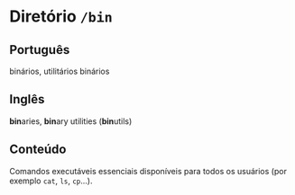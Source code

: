 # Diretório `/bin`

## Português

binários, utilitários binários


## Inglês

<b>bin</b>aries, <b>bin</b>ary utilities (<b>bin</b>utils)

## Conteúdo

Comandos executáveis essenciais disponíveis para todos os usuários (por exemplo `cat`, `ls`, `cp`...).
